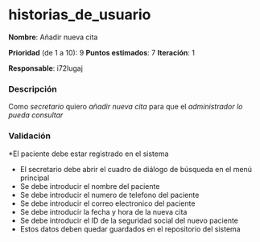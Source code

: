 # historias_de_usuario

**Nombre**: Añadir nueva cita

**Prioridad** (de 1 a 10): 9
**Puntos estimados**: 7
**Iteración**: 1

**Responsable**: i72lugaj

### Descripción

Como *secretario* quiero *añadir nueva cita* para que el *administrador lo pueda consultar*

### Validación

*El paciente debe estar registrado en el sistema
* El secretario debe abrir el cuadro de diálogo de búsqueda en el menú principal
* Se debe introducir el nombre del paciente
* Se debe introducir el numero de telefono del paciente
* Se debe introducir el correo electronico del paciente
* Se debe introducir la fecha y hora de la nueva cita
* Se debe introducir el ID de la seguridad social del nuevo paciente
* Estos datos deben quedar guardados en el repositorio del sistema
